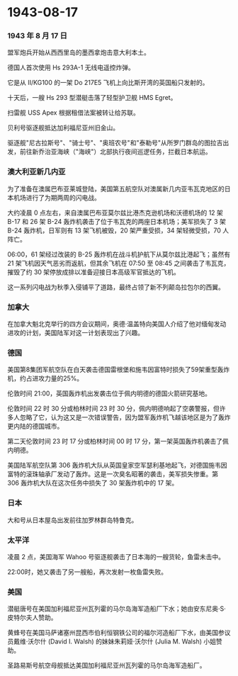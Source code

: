 # 1943-08-17

### 1943 年 8 月 17 日

盟军炮兵开始从西西里岛的墨西拿炮击意大利本土。

德国人首次使用 Hs 293A-1 无线电遥控炸弹。

它是从 II/KG100 的一架 Do 217E5 飞机上向比斯开湾的英国船只发射的。

十天后，一艘 Hs 293 型潜艇击落了轻型护卫舰 HMS Egret。

扫雷舰 USS Apex 根据租借法案被转让给苏联。

贝利号驱逐舰抵达加利福尼亚州旧金山。

驱逐舰"尼古拉斯号"、"骑士号"、"奥班农号"和"泰勒号"从所罗门群岛的图拉吉出发，前往新乔治亚海峡（"海峡"）北部执行夜间巡逻任务，拦截日本航运。

### 澳大利亚新几内亚

为了准备在澳属巴布亚莱城登陆，美国第五航空队对澳属新几内亚韦瓦克地区的日本机场进行了为期两周的闪电战。

大约凌晨 0 点左右，来自澳属巴布亚莫尔兹比港杰克逊机场和沃德机场的 12 架
B-17 和 26 架 B-24 轰炸机袭击了位于韦瓦克的两座日本机场；美军损失了 3 架
B-24 轰炸机，日军则有 13 架飞机被毁，20 架严重受损，34 架轻微受损，70
人阵亡。

06:00，61 架经过改装的 B-25 轰炸机在战斗机护航下从莫尔兹比港起飞；虽然有
21 架飞机因天气恶劣而返航，但其余飞机在 07:50 至 08:45
之间袭击了韦瓦克，摧毁了约 30
架停放成排以准备迎接日本高级军官抵达的飞机。

这一系列闪电战为秋季入侵铺平了道路，最终占领了新不列颠岛拉包尔的西翼。

### 加拿大

在加拿大魁北克举行的四方会议期间，奥德·温盖特向美国人介绍了他对缅甸发动进攻的计划，美国陆军对这一计划表现出了兴趣。

### 德国

美国第8集团军航空队在白天袭击德国雷根堡和施韦因富特时损失了59架重型轰炸机，约占进攻力量的25%。

伦敦时间 21:00，英国轰炸机出发袭击位于佩内明德的德国火箭研究基地。

伦敦时间 22 时 30 分或柏林时间 23 时 30
分，佩内明德响起了空袭警报，但许多人忽略了它，认为这又是一次错误警告，因为盟军轰炸机飞越该地区是为了轰炸更内陆的德国城市。

第二天伦敦时间 23 时 17 分或柏林时间 00 时 17
分，第一架英国轰炸机袭击了佩内明德。

美国陆军航空队第 306
轰炸机大队从英国皇家空军瑟利基地起飞，对德国施韦因富特的滚珠轴承厂发动了轰炸。这是一次臭名昭著的袭击，美军损失惨重。第
306 轰炸机大队在这次任务中损失了 30 架轰炸机中的 17 架。

### 日本

大和号从日本屋岛出发前往加罗林群岛特鲁克。

### 太平洋

凌晨 2 点，美国海军 Wahoo 号驱逐舰袭击了日本海的一艘货轮，鱼雷未击中。

22:00时，她又袭击了另一艘船，再次发射一枚鱼雷失败。

### 美国

潜艇唐号在美国加利福尼亚州瓦列霍的马尔岛海军造船厂下水；她由安东尼奥·S·皮特尔夫人赞助。

黄蜂号在美国马萨诸塞州昆西市伯利恒钢铁公司的福尔河造船厂下水，由美国参议员戴维·沃尔什
(David I. Walsh) 的妹妹朱莉娅·沃尔什 (Julia M. Walsh) 小姐赞助。

圣路易斯号航空母舰抵达美国加利福尼亚州瓦列霍的马尔岛海军造船厂。